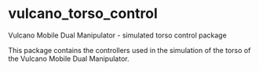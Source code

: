 # vulcano\_torso\_control

Vulcano Mobile Dual Manipulator - simulated torso control package

This package contains the controllers used in the simulation of the torso of the Vulcano Mobile Dual Manipulator.

